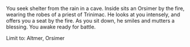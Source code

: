 You seek shelter from the rain in a cave. Inside sits an Orsimer by the fire, wearing the robes of a priest of Trinimac. He looks at you intensely,
and offers you a seat by the fire. As you sit down, he smiles and mutters a blessing. You awake ready for battle.

Limit to: Altmer, Orsimer
